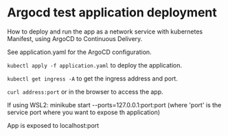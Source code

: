 # Argocd test application deployment
How to deploy and run the app as a network service with kubernetes Manifest, using ArgoCD to Continuous Delivery.

See application.yaml for the ArgoCD configuration.

`kubectl apply -f application.yaml` to deploy the application.

`kubectl get ingress -A` to get the ingress address and port.

`curl address:port` or in the browser to access the app.

If using WSL2: minikube start --ports=127.0.0.1:port:port (where 'port' is the service port where you want to expose th application)

App is exposed to localhost:port
